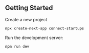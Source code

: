 ## Getting Started

Create a new project

```bash
npx create-next-app connect-startups
```

Run the development server:

```bash
npm run dev
```
